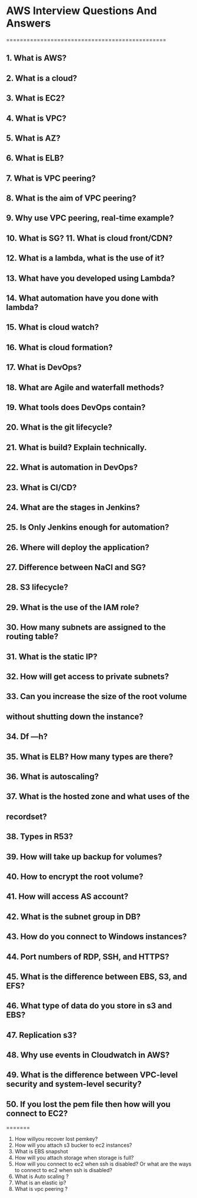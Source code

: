 # AWS Interview Questions And Answers
===============================================
## 1. What is AWS?
## 2. What is a cloud?
## 3. What is EC2?
## 4. What is VPC?
## 5. What is AZ?
## 6. What is ELB?
## 7. What is VPC peering?
## 8. What is the aim of VPC peering?
## 9. Why use VPC peering, real-time example?
## 10. What is SG? 11. What is cloud front/CDN?
## 12. What is a lambda, what is the use of it?
## 13. What have you developed using Lambda?
## 14. What automation have you done with lambda?
## 15. What is cloud watch?
## 16. What is cloud formation?
## 17. What is DevOps?
## 18. What are Agile and waterfall methods?
## 19. What tools does DevOps contain?
## 20. What is the git lifecycle?
## 21. What is build? Explain technically.
## 22. What is automation in DevOps?
## 23. What is Cl/CD?
## 24. What are the stages in Jenkins?
## 25. Is Only Jenkins enough for automation?
## 26. Where will deploy the application?
## 27. Difference between NaCl and SG?
## 28. S3 lifecycle?
## 29. What is the use of the IAM role?
## 30. How many subnets are assigned to the routing table?
## 31. What is the static IP?
## 32. How will get access to private subnets?
## 33. Can you increase the size of the root volume
## without shutting down the instance?
## 34. Df —h?
## 35. What is ELB? How many types are there?
## 36. What is autoscaling?
## 37. What is the hosted zone and what uses of the
## recordset?
## 38. Types in R53?
## 39. How will take up backup for volumes?
## 40. How to encrypt the root volume?
## 41. How will access AS account?
## 42. What is the subnet group in DB?
## 43. How do you connect to Windows instances?
## 44. Port numbers of RDP, SSH, and HTTPS?
## 45. What is the difference between EBS, S3, and EFS?
## 46. What type of data do you store in s3 and EBS?
## 47. Replication s3?
## 48. Why use events in Cloudwatch in AWS?
## 49. What is the difference between VPC-level security and system-level security?
## 50. If you lost the pem file then how will you connect to EC2?
=======
1. How willyou recover lost pemkey?
2. How will you  attach s3 bucker to ec2 instances?
3. What is EBS snapshot
4. How will you attach storage when storage is full?
5. How will you connect to ec2 when ssh is disabled? Or what are the ways to connect to ec2 when ssh is disabled?
6. What is Auto scaling ? 
7. What is an elastic ip? 
8. What is vpc peering ? 


